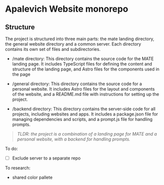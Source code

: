 # Apalevich Website monorepo

## Structure
The project is structured into three main parts: the mate landing directory, the general website directory and a common server. Each directory contains its own set of files and subdirectories.

- /mate directory:
This directory contains the source code for the MATE landing page. It includes TypeScript files for defining the content and structure of the landing page, and Astro files for the components used in the page

- /general directory:
This directory contains the source code for a personal website. It includes Astro files for the layout and components of the website, and a README.md file with instructions for setting up the project.

- /backend directory:
This directory contains the server-side code for all projects, including websites and apps. It includes a package.json file for managing dependencies and scripts, and a prompt.js file for handling prompts.

> *TLDR: the project is a combination of a landing page for MATE and a personal website, with a backend for handling prompts.*

To do:
- [ ] Exclude server to a separate repo

To research:
- shared color pallete